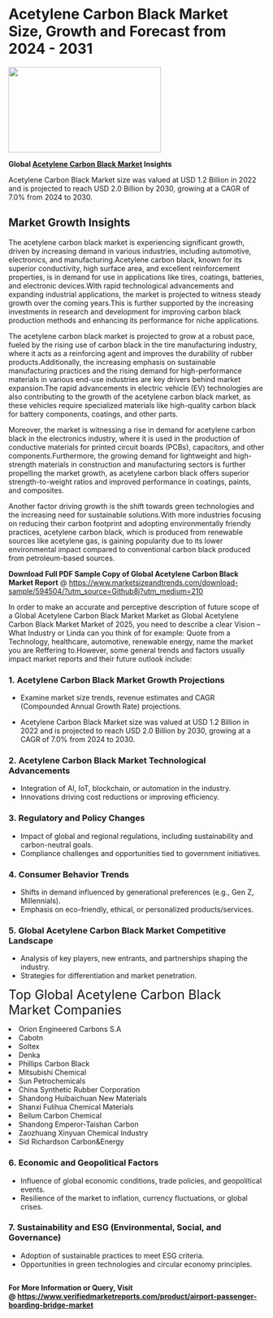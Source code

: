 <H1>Acetylene Carbon Black Market Size, Growth and Forecast from 2024 - 2031</H1><img class="aligncenter size-medium wp-image-584254" src="https://thirdeyenews.in/wp-content/uploads/2024/09/Global-Market-Research-300x168.jpeg" alt="" width="300" height="168" /><p><strong>Global&nbsp;<a href="https://www.marketsizeandtrends.com/download-sample/594504/?utm_source=Github8j?utm_medium=210">Acetylene Carbon Black Market</a> Insights</strong></p><p>Acetylene Carbon Black Market size was valued at USD 1.2 Billion in 2022 and is projected to reach USD 2.0 Billion by 2030, growing at a CAGR of 7.0% from 2024 to 2030.</p><p><h2>Market Growth Insights</h2> <p>The acetylene carbon black market is experiencing significant growth, driven by increasing demand in various industries, including automotive, electronics, and manufacturing.Acetylene carbon black, known for its superior conductivity, high surface area, and excellent reinforcement properties, is in demand for use in applications like tires, coatings, batteries, and electronic devices.With rapid technological advancements and expanding industrial applications, the market is projected to witness steady growth over the coming years.This is further supported by the increasing investments in research and development for improving carbon black production methods and enhancing its performance for niche applications.</p> <p>The acetylene carbon black market is projected to grow at a robust pace, fueled by the rising use of carbon black in the tire manufacturing industry, where it acts as a reinforcing agent and improves the durability of rubber products.Additionally, the increasing emphasis on sustainable manufacturing practices and the rising demand for high-performance materials in various end-use industries are key drivers behind market expansion.The rapid advancements in electric vehicle (EV) technologies are also contributing to the growth of the acetylene carbon black market, as these vehicles require specialized materials like high-quality carbon black for battery components, coatings, and other parts.</p> <p>Moreover, the market is witnessing a rise in demand for acetylene carbon black in the electronics industry, where it is used in the production of conductive materials for printed circuit boards (PCBs), capacitors, and other components.Furthermore, the growing demand for lightweight and high-strength materials in construction and manufacturing sectors is further propelling the market growth, as acetylene carbon black offers superior strength-to-weight ratios and improved performance in coatings, paints, and composites.</p> <p>Another factor driving growth is the shift towards green technologies and the increasing need for sustainable solutions.With more industries focusing on reducing their carbon footprint and adopting environmentally friendly practices, acetylene carbon black, which is produced from renewable sources like acetylene gas, is gaining popularity due to its lower environmental impact compared to conventional carbon black produced from petroleum-based sources.</p> <p><span class=""><strong>Download Full PDF Sample Copy of Global Acetylene Carbon Black Market Report</strong> @ <a href="https://www.marketsizeandtrends.com/download-sample/594504/?utm_source=Github8j?utm_medium=210" target="_blank">https://www.marketsizeandtrends.com/download-sample/594504/?utm_source=Github8j?utm_medium=210</a></span></p><p>In order to make an accurate and perceptive description of future scope of a Global&nbsp;Acetylene Carbon Black Market Market as Global&nbsp;Acetylene Carbon Black Market Market of 2025, you need to describe a clear Vision &ndash; What Industry or Linda can you think of for example: Quote from a Technology, healthcare, automotive, renewable energy, name the market you are Reffering to.However, some general trends and factors usually impact market reports and their future outlook include:</p><h3>1.&nbsp;<strong>Acetylene Carbon Black Market Growth Projections</strong></h3><ul><li>Examine market size trends, revenue estimates and CAGR (Compounded Annual Growth Rate) projections.</li><li><p>Acetylene Carbon Black Market size was valued at USD 1.2 Billion in 2022 and is projected to reach USD 2.0 Billion by 2030, growing at a CAGR of 7.0% from 2024 to 2030.</p></li></ul><h3>2.&nbsp;<strong>Acetylene Carbon Black Market Technological Advancements</strong></h3><ul><li>Integration of AI, IoT, blockchain, or automation in the industry.</li><li>Innovations driving cost reductions or improving efficiency.</li></ul><h3>3.&nbsp;<strong>Regulatory and Policy Changes</strong></h3><ul><li>Impact of global and regional regulations, including sustainability and carbon-neutral goals.</li><li>Compliance challenges and opportunities tied to government initiatives.</li></ul><h3>4.&nbsp;<strong>Consumer Behavior Trends</strong></h3><ul><li>Shifts in demand influenced by generational preferences (e.g., Gen Z, Millennials).</li><li>Emphasis on eco-friendly, ethical, or personalized products/services.</li></ul><h3>5.&nbsp;<strong>Global Acetylene Carbon Black Market Competitive Landscape</strong></h3><ul><li>Analysis of key players, new entrants, and partnerships shaping the industry.</li><li>Strategies for differentiation and market penetration.</li></ul><p data-pm-slice="1 1 []"><span style="color: inherit; font-family: inherit; font-size: 25px;">Top Global Acetylene Carbon Black Market Companies</span></p><div class="" data-test-id=""><p><li>Orion Engineered Carbons S.A</li><li> Cabotn</li><li> Soltex</li><li> Denka</li><li> Phillips Carbon Black</li><li> Mitsubishi Chemical</li><li> Sun Petrochemicals</li><li> China Synthetic Rubber Corporation</li><li> Shandong Huibaichuan New Materials</li><li> Shanxi Fulihua Chemical Materials</li><li> Beilum Carbon Chemical</li><li> Shandong Emperor-Taishan Carbon</li><li> Zaozhuang Xinyuan Chemical Industry</li><li> Sid Richardson Carbon&Energy</li></p></div><h3>6.&nbsp;<strong>Economic and Geopolitical Factors</strong></h3><ul><li>Influence of global economic conditions, trade policies, and geopolitical events.</li><li>Resilience of the market to inflation, currency fluctuations, or global crises.</li></ul><h3>7.&nbsp;<strong>Sustainability and ESG (Environmental, Social, and Governance)</strong></h3><ul><li>Adoption of sustainable practices to meet ESG criteria.</li><li>Opportunities in green technologies and circular economy principles.</li></ul><h2><strong style="font-size: 14px;">For More Information or Query, Visit @&nbsp;</strong><a style="background-color: #ffffff; font-size: 14px;" href="https://www.marketsizeandtrends.com/report/acetylene-carbon-black-market/" target="_blank">https://www.verifiedmarketreports.com/product/airport-passenger-boarding-bridge-market</a></h2>